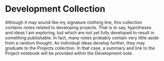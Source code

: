 # Development Collection

Although it may sound like my signature clothing line, this collection contains notes related to developing projects. That is to say, hypotheses and ideas I am exploring, but which are not yet fully developed to result in something publishable. In fact, many notes probably contain very little aside from a random thought. As individual ideas develop further, they may graduate to the Projects collection. In that case, a summary and link to the Project notebook will be provided within the Development note.
